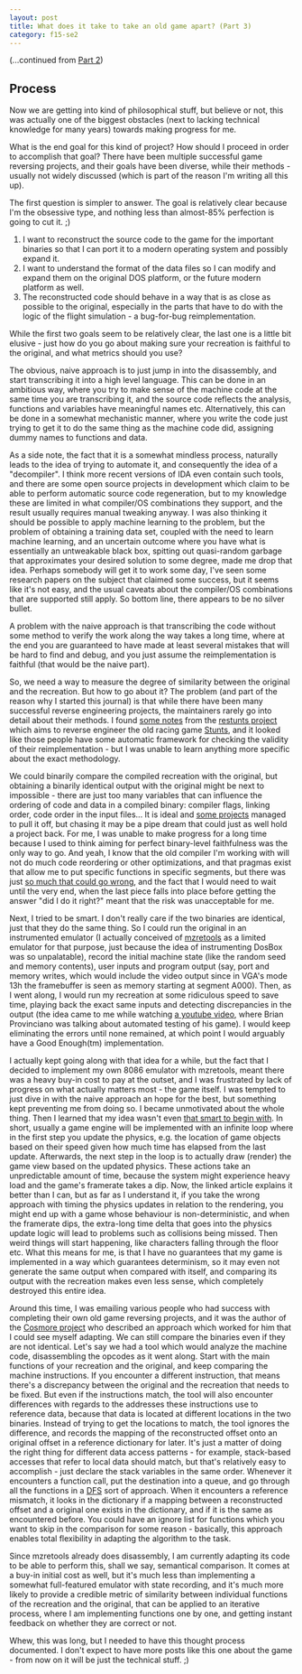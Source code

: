```yaml
---
layout: post
title: What does it take to take an old game apart? (Part 3)
category: f15-se2
---
```

(...continued from [Part 2](/f15-se2/2022/12/09/reversing-1.html))

## Process

Now we are getting into kind of philosophical stuff, but believe or not, this was actually one of the biggest obstacles (next to lacking technical knowledge for many years) towards making progress for me. 

What is the end goal for this kind of project? How should I proceed in order to accomplish that goal? There have been multiple successful game reversing projects, and their goals have been diverse, while their methods - usually not widely discussed (which is part of the reason I'm writing all this up).

The first question is simpler to answer. The goal is relatively clear because I'm the obsessive type, and nothing less than almost-85% perfection is going to cut it. ;)

1. I want to reconstruct the source code to the game for the important binaries so that I can port it to a modern operating system and possibly expand it.
2. I want to understand the format of the data files so I can modify and expand them on the original DOS platform, or the future modern platform as well.
3. The reconstructed code should behave in a way that is as close as possible to the original, especially in the parts that have to do with the logic of the flight simulation - a bug-for-bug reimplementation.

While the first two goals seem to be relatively clear, the last one is a little bit elusive - just how do you go about making sure your recreation is faithful to the original, and what metrics should you use?

The obvious, naive approach is to just jump in into the disassembly, and start transcribing it into a high level language. This can be done in an ambitious way, where you try to make sense of the machine code at the same time you are transcribing it, and the source code reflects the analysis, functions and variables have meaningful names etc. Alternatively, this can be done in a somewhat mechanistic manner, where you write the code just trying to get it to do the same thing as the machine code did, assigning dummy names to functions and data. 

As a side note, the fact that it is a somewhat mindless process, naturally leads to the idea of trying to automate it, and consequently the idea of a "decompiler". I think more recent versions of IDA even contain such tools, and there are some open source projects in development which claim to be able to perform automatic source code regeneration, but to my knowledge these are limited in what compiler/OS combinations they support, and the result usually requires manual tweaking anyway. I was also thinking it should be possible to apply machine learning to the problem, but the problem of obtaining a training data set, coupled with the need to learn machine learning, and an uncertain outcome where you have what is essentially an untweakable black box, spitting out quasi-random garbage that approximates your desired solution to some degree, made me drop that idea. Perhaps somebody will get it to work some day, I've seen some research papers on the subject that claimed some success, but it seems like it's not easy, and the usual caveats about the compiler/OS combinations that are supported still apply. So bottom line, there appears to be no silver bullet.

A problem with the naive approach is that transcribing the code without some method to verify the work along the way takes a long time, where at the end you are guaranteed to have made at least several mistakes that will be hard to find and debug, and you just assume the reimplementation is faithful (that would be the naive part).

So, we need a way to measure the degree of similarity between the original and the recreation. But how to go about it? The problem (and part of the reason why I started this journal) is that while there have been many successful reverse engineering projects, the maintainers rarely go into detail about their methods. I found [some notes](https://re.stunts.no/status/) from the [restunts project](https://forum.stunts.hu/index.php?board=90.0) which aims to reverse engineer the old racing game [Stunts](https://en.wikipedia.org/wiki/Stunts_(video_game)), and it looked like those people have some automatic framework for checking the validity of their reimplementation - but I was unable to learn anything more specific about the exact methodology.

We could binarily compare the compiled recreation with the original, but obtaining a binarily identical output with the original might be next to impossible - there are just too many variables that can influence the ordering of code and data in a compiled binary: compiler flags, linking order, code order in the input files... It is ideal and [some projects](https://arstechnica.com/gaming/2020/05/beyond-emulation-the-massive-effort-to-reverse-engineer-n64-source-code/) managed to pull it off, but chasing it may be a pipe dream that could just as well hold a project back. For me, I was unable to make progress for a long time because I used to think aiming for perfect binary-level faithfulness was the only way to go. And yeah, I know that the old compiler I'm working with will not do much code reordering or other optimizations, and that pragmas exist that allow me to put specific functions in specific segments, but there was just [so much that could go wrong](https://reverseengineering.stackexchange.com/questions/27811/how-to-maintain-function-ordering-in-an-executable-when-replacing-machine-code-w), and the fact that I would need to wait until the very end, when the last piece falls into place before getting the answer "did I do it right?" meant that the risk was unacceptable for me. 

Next, I tried to be smart. I don't really care if the two binaries are identical, just that they do the same thing. So I could run the original in an instrumented emulator (I actually conceived of [mzretools](https://github.com/neuviemeporte/mzretools) as a limited emulator for that purpose, just because the idea of instrumenting DosBox was so unpalatable), record the initial machine state (like the random seed and memory contents), user inputs and program output (say, port and memory writes, which would include the video output since in VGA's mode 13h the framebuffer is seen as memory starting at segment A000). Then, as I went along, I would run my recreation at some ridiculous speed to save time, playing back the exact same inputs and detecting discrepancies in the output (the idea came to me while watching [a youtube video](https://youtu.be/kSKeWH4TY9Y?t=2441), where Brian Provinciano was talking about automated testing of his game). I would keep eliminating the errors until none remained, at which point I would arguably have a Good Enough(tm) implementation.

I actually kept going along with that idea for a while, but the fact that I decided to implement my own 8086 emulator with mzretools, meant there was a heavy buy-in cost to pay at the outset, and I was frustrated by lack of progress on what actually matters most - the game itself. I was tempted to just dive in with the naive approach an hope for the best, but something kept preventing me from doing so. I became unmotivated about the whole thing. Then I learned that my idea wasn't even [that smart to begin with](https://gafferongames.com/post/fix_your_timestep/). In short, usually a game engine will be implemented with an infinite loop where in the first step you update the physics, e.g. the location of game objects based on their speed given how much time has elapsed from the last update. Afterwards, the next step in the loop is to actually draw (render) the game view based on the updated physics. These actions take an unpredictable amount of time, because the system might experience heavy load and the game's framerate takes a dip. Now, the linked article explains it better than I can, but as far as I understand it, if you take the wrong approach with timing the physics updates in relation to the rendering, you might end up with a game whose behaviour is non-deterministic, and when the framerate dips, the extra-long time delta that goes into the physics update logic will lead to problems such as collisions being missed. Then weird things will start happening, like characters falling through the floor etc. What this means for me, is that I have no guarantees that my game is implemented in a way which guarantees determinism, so it may even not generate the same output when compared with itself, and comparing its output with the recreation makes even less sense, which completely destroyed this entire idea.

Around this time, I was emailing various people who had success with completing their own old game reversing projects, and it was the author of the [Cosmore project](https://github.com/smitelli/cosmore) who described an approach which worked for him that I could see myself adapting. We can still compare the binaries even if they are not identical. Let's say we had a tool which would analyze the machine code, disassembling the opcodes as it went along. Start with the main functions of your recreation and the original, and keep comparing the machine instructions. If you encounter a different instruction, that means there's a discrepancy between the original and the recreation that needs to be fixed. But even if the instructions match, the tool will also encounter differences with regards to the addresses these instructions use to reference data, because that data is located at different locations in the two binaries. Instead of trying to get the locations to match, the tool ignores the difference, and records the mapping of the reconstructed offset onto an original offset in a reference dictionary for later. It's just a matter of doing the right thing for different data access patterns - for example, stack-based accesses that refer to local data should match, but that's relatively easy to accomplish - just declare the stack variables in the same order. Whenever it encounters a function call, put the destination into a queue, and go through all the functions in a [DFS](https://en.wikipedia.org/wiki/Depth-first_search) sort of approach. When it encounters a reference mismatch, it looks in the dictionary if a mapping between a reconstructed offset and a original one exists in the dictionary, and if it is the same as encountered before. You could have an ignore list for functions which you want to skip in the comparison for some reason - basically, this approach enables total flexibility in adapting the algorithm to the task.

Since mzretools already does disassembly, I am currently adapting its code to be able to perform this, shall we say, semantical comparison. It comes at a buy-in initial cost as well, but it's much less than implementing a somewhat full-featured emulator with state recording, and it's much more likely to provide a credible metric of similarity between individual functions of the recreation and the original, that can be applied to an iterative process, where I am implementing functions one by one, and getting instant feedback on whether they are correct or not.

Whew, this was long, but I needed to have this thought process documented. I don't expect to have more posts like this one about the game - from now on it will be just the technical stuff. ;)


